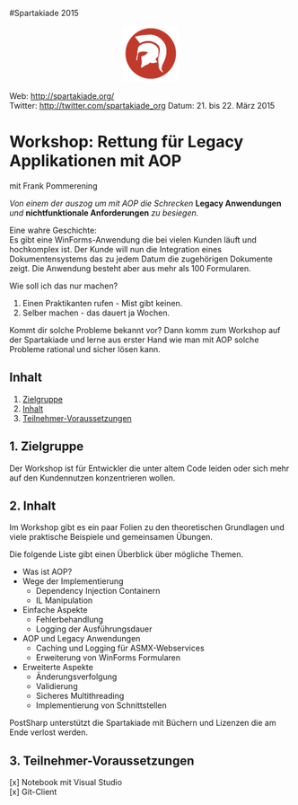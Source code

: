 #Spartakiade 2015
<p align="center"><img src="images/logo_spartakiade.png" width=100/></p>

Web: http://spartakiade.org/  
Twitter: http://twitter.com/spartakiade_org
Datum: 21. bis 22. März 2015

# Workshop: Rettung für Legacy Applikationen mit AOP
mit Frank Pommerening

*Von einem der auszog um mit AOP die Schrecken* **Legacy Anwendungen** *und* **nichtfunktionale Anforderungen** *zu besiegen.*


Eine wahre Geschichte:<br>
Es gibt eine WinForms-Anwendung die bei vielen Kunden läuft und hochkomplex ist. Der Kunde will nun die Integration eines Dokumentensystems das zu jedem Datum die zugehörigen Dokumente zeigt. Die Anwendung besteht aber aus mehr als 100 Formularen.

Wie soll ich das nur machen?<br>
1. Einen Praktikanten rufen - Mist gibt keinen.<br>
2. Selber machen - das dauert ja Wochen.<br>

Kommt dir solche Probleme bekannt vor? Dann komm zum Workshop auf der Spartakiade und lerne aus erster Hand wie man mit AOP solche Probleme rational und sicher lösen kann.

## Inhalt
1. [Zielgruppe](#zielgruppe)
2. [Inhalt](#inhalt)
3. [Teilnehmer-Voraussetzungen](#voraussetzungen)


<a name="zielgruppe"></a>
## 1. Zielgruppe
Der Workshop ist für Entwickler die unter altem Code leiden oder sich mehr auf den Kundennutzen konzentrieren wollen.

<a name="themen"></a>
## 2. Inhalt
Im Workshop gibt es ein paar Folien zu den theoretischen Grundlagen und viele praktische Beispiele und gemeinsamen Übungen. 

Die folgende Liste gibt einen Überblick über mögliche Themen.
- Was ist AOP?
- Wege der Implementierung
  - Dependency Injection Containern
  - IL Manipulation
- Einfache Aspekte
  - Fehlerbehandlung
  - Logging der Ausführungsdauer
- AOP und Legacy Anwendungen
  - Caching und Logging für ASMX-Webservices
  - Erweiterung von WinForms Formularen
- Erweiterte Aspekte
  - Änderungsverfolgung
  - Validierung
  - Sicheres Multithreading
  - Implementierung von Schnittstellen

PostSharp unterstützt die Spartakiade mit Büchern und Lizenzen die am Ende verlost werden.

<a name="voraussetzungen"></a>
## 3. Teilnehmer-Voraussetzungen
[x] Notebook mit Visual Studio<br>
[x] Git-Client